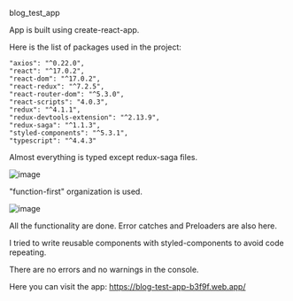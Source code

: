 blog_test_app

App is built using create-react-app.

Here is the list of packages used in the project:

    "axios": "^0.22.0",   
    "react": "^17.0.2",   
    "react-dom": "^17.0.2",  
    "react-redux": "^7.2.5",  
    "react-router-dom": "^5.3.0",   
    "react-scripts": "4.0.3",
    "redux": "^4.1.1",   
    "redux-devtools-extension": "^2.13.9",   
    "redux-saga": "^1.1.3",   
    "styled-components": "^5.3.1",
    "typescript": "^4.4.3"
    
    
Almost everything is typed except redux-saga files. 

![image](https://user-images.githubusercontent.com/76227630/136707410-b7431e29-06ba-4902-a883-94addd596f69.png)


"function-first" organization is used.

![image](https://user-images.githubusercontent.com/76227630/136707374-ffed0d3b-75dc-48fa-a42a-826375803844.png)


All the functionality are done. Error catches and Preloaders are also here.

I tried to write reusable components with styled-components to avoid code repeating.

There are no errors and no warnings in the console.

Here you can visit the app:
https://blog-test-app-b3f9f.web.app/
